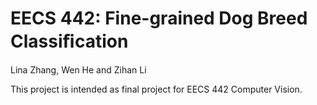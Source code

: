 EECS 442: Fine-grained Dog Breed Classiﬁcation
===

Lina Zhang, Wen He and Zihan Li

This project is intended as final project for EECS 442 Computer Vision. 

